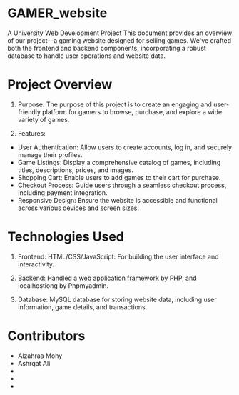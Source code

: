 # GAMER_website
A University Web Development Project
This document provides an overview of our project—a gaming website designed for selling games. We've crafted both the frontend and backend components, incorporating a robust database to handle user operations and website data.

# Project Overview
1. Purpose:
 The purpose of this project is to create an engaging and user-friendly platform for gamers to browse, purchase, and explore a wide variety of games.

2. Features:
- User Authentication: Allow users to create accounts, log in, and securely manage their profiles.
- Game Listings: Display a comprehensive catalog of games, including titles, descriptions, prices, and images.
- Shopping Cart: Enable users to add games to their cart for purchase.
- Checkout Process: Guide users through a seamless checkout process, including payment integration.
- Responsive Design: Ensure the website is accessible and functional across various devices and screen sizes.
  
# Technologies Used
1. Frontend:
 HTML/CSS/JavaScript: For building the user interface and interactivity.

2. Backend:
 Handled a web application framework by PHP, and localhostiong by Phpmyadmin.

3. Database:
 MySQL database for storing website data, including user information, game details, and transactions.

# Contributors
- Alzahraa Mohy
- Ashrqat Ali
-
-
-

